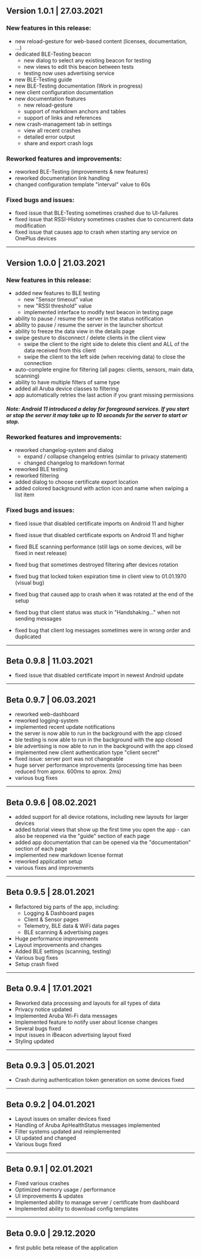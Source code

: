 
## Version 1.0.1 | 27.03.2021

### New features in this release:

- new reload-gesture for web-based content (licenses, documentation, ...)
- dedicated BLE-Testing beacon
    - new dialog to select any existing beacon for testing
    - new views to edit this beacon between tests
    - testing now uses advertising service
- new BLE-Testing guide
- new BLE-Testing documentation (Work in progress)
- new client configuration documentation
- new documentation features
    - new reload-gesture
    - support of markdown anchors and tables
    - support of links and references
- new crash-management tab in settings
    - view all recent crashes
    - detailed error output
    - share and export crash logs

### Reworked features and improvements:

- reworked BLE-Testing (improvements & new features)
- reworked documentation link handling
- changed configuration template "interval" value to 60s

### Fixed bugs and issues:

- fixed issue that BLE-Testing sometimes crashed due to UI-failures
- fixed issue that RSSI-History sometimes crashes due to concurrent data modification
- fixed issue that causes app to crash when starting any service on OnePlus devices

---

## Version 1.0.0 | 21.03.2021

### New features in this release:

- added new features to BLE testing
    - new "Sensor timeout" value
    - new "RSSI threshold" value
    - implemented interface to modify test beacon in testing page
- ability to pause / resume the server in the status notification
- ability to pause / resume the server in the launcher shortcut
- ability to freeze the data view in the details page
- swipe gesture to disconnect / delete clients in the client view  
    - swipe the client to the right side to delete this client and ALL of the data received from this client  
    - swipe the client to the left side (when receiving data) to close the connection  
- auto-complete engine for filtering (all pages: clients, sensors, main data, scanning)
- ability to have multiple filters of same type
- added all Aruba device classes to filtering
- app automatically retries the last action if you grant missing permissions

##### Note: Android 11 introduced a delay for foreground services. If you start or stop the server it may take up to 10 seconds for the server to start or stop.

### Reworked features and improvements:

- reworked changelog-system and dialog  
    - expand / collapse changelog entries (similar to privacy statement)  
    - changed changelog to markdown format
- reworked BLE testing
- reworked filtering
- added dialog to choose certificate export location
- added colored background with action icon and name when swiping a list item

### Fixed bugs and issues:

- fixed issue that disabled certificate imports on Android 11 and higher
- fixed issue that disabled certificate exports on Android 11 and higher

- fixed BLE scanning performance (still lags on some devices, will be fixed in next release)
- fixed bug that sometimes destroyed filtering after devices rotation
- fixed bug that locked token expiration time in client view to 01.01.1970 (visual bug)
- fixed bug that caused app to crash when it was rotated at the end of the setup
- fixed bug that client status was stuck in "Handshaking..." when not sending messages
- fixed bug that client log messages sometimes were in wrong order and duplicated

---

## Beta 0.9.8 | 11.03.2021

- fixed issue that disabled certificate import in newest Android update

---

## Beta 0.9.7 | 06.03.2021

- reworked web-dashboard
- reworked logging-system
- implemented recent update notifications
- the server is now able to run in the background with the app closed 
- ble testing is now able to run in the background with the app closed
- ble advertising is now able to run in the background with the app closed
- implemented new client authentication type "client secret"
- fixed issue: server port was not changeable
- huge server performance improvements (processing time has been reduced from aprox. 600ms to aprox. 2ms)
- various bug fixes

---

## Beta 0.9.6 | 08.02.2021

- added support for all device rotations, including new layouts for larger devices
- added tutorial views that show up the first time you open the app
       - can also be reopened via the "guide" section of each page
- added app documentation that can be opened via the "documentation" section of each page
- implemented new markdown license format
- reworked application setup
- various fixes and improvements

---

## Beta 0.9.5 | 28.01.2021

- Refactored big parts of the app, including:
  - Logging & Dashboard pages
  - Client & Sensor pages
  - Telemetry, BLE data & WiFi data pages
  - BLE scanning & advertising pages
- Huge performance improvements
- Layout improvements and changes
- Added BLE settings (scanning, testing)
- Various bug fixes
- Setup crash fixed

---

## Beta 0.9.4 | 17.01.2021

- Reworked data processing and layouts for all types of data
- Privacy notice updated
- Implemented Aruba Wi-Fi data messages
- Implemented feature to notify user about license changes
- Several bugs fixed
- input issues in iBeacon advertising layout fixed
- Styling updated

---

## Beta 0.9.3 | 05.01.2021

- Crash during authentication token generation on some devices fixed

---

## Beta 0.9.2 | 04.01.2021

- Layout issues on smaller devices fixed
- Handling of Aruba ApHealthStatus messages implemented
- Filter systems updated and reimplemented
- UI updated and changed
- Various bugs fixed

---

## Beta 0.9.1 | 02.01.2021

- Fixed various crashes
- Optimized memory usage / performance
- UI improvements & updates
- Implemented ability to manage server / certificate from dashboard
- Implemented ability to download config templates

---

## Beta 0.9.0 | 29.12.2020

- first public beta release of the application
